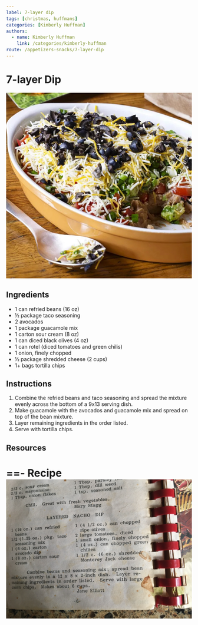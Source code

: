 ```yaml
---
label: 7-layer dip
tags: [christmas, huffmans]
categories: [Kimberly Huffman]
authors:
  - name: Kimberly Huffman
    link: /categories/kimberly-huffman
route: /appetizers-snacks/7-layer-dip
---
```


# 7-layer Dip
![This is a very popular Christmas snacking dish in the Huffman family. It's a great way to balance out all those sugary Christmas cookies!](/static/banners/7-layer-dip.jpeg)

## Ingredients
- 1 can refried beans (16 oz)
- ½ package taco seasoning
- 2 avocados
- 1 package guacamole mix
- 1 carton sour cream (8 oz)
- 1 can diced black olives (4 oz)
- 1 can rotel (diced tomatoes and green chilis)
- 1 onion, finely chopped
- ½ package shredded cheese (2 cups)
- 1+ bags tortilla chips

## Instructions
1. Combine the refried beans and taco seasoning and spread the mixture evenly across the bottom of a 9x13 serving dish.
2. Make guacamole with the avocados and guacamole mix and spread on top of the bean mixture.
3. Layer remaining ingredients in the order listed.
4. Serve with tortilla chips.

## Resources
==- Recipe
![](/static/recipes/7-layer-dip.jpg)
===

